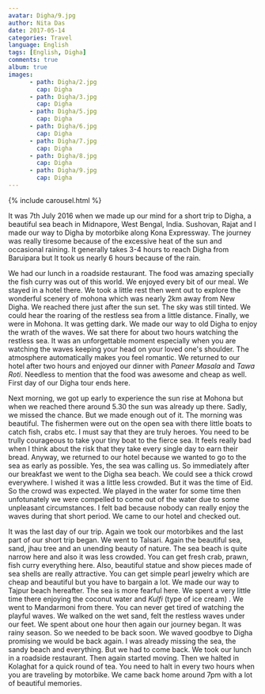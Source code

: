 ```yaml
---
avatar: Digha/9.jpg
author: Nita Das
date: 2017-05-14
categories: Travel
language: English
tags: [English, Digha]
comments: true
album: true
images:
      - path: Digha/2.jpg
        cap: Digha
      - path: Digha/3.jpg
        cap: Digha
      - path: Digha/5.jpg
        cap: Digha
      - path: Digha/6.jpg
        cap: Digha
      - path: Digha/7.jpg
        cap: Digha
      - path: Digha/8.jpg
        cap: Digha
      - path: Digha/9.jpg
        cap: Digha					  
---
```

{% include carousel.html %}

It was 7th July 2016 when we made up our mind for a short trip to Digha, a
beautiful sea beach in Midnapore, West Bengal, India. Sushovan, Rajat and I made
our way to Digha by motorbike along Kona Expressway. The journey was really
tiresome because of the excessive heat of the sun and occasional raining. It
generally takes 3-4 hours to reach Digha from Baruipara but It took us nearly 6
hours because of the rain.

We had our lunch in a roadside restaurant. The food was amazing specially the
fish curry was out of this world. We enjoyed every bit of our meal. We stayed in
a hotel there. We took a little rest then went out to explore the wonderful
scenery of mohona which was nearly 2km away from New Digha. We reached there
just after the sun set. The sky was still tinted. We could hear the roaring of
the restless sea from a little distance. Finally, we were in Mohona. It was
getting dark. We made our way to old Digha to enjoy the wrath of the waves. We
sat there for about two hours watching the restless sea. It was an unforgettable
moment especially when you are watching the waves keeping your head on your
loved one's shoulder. The atmosphere automatically makes you feel romantic. We
returned to our hotel after two hours and enjoyed our dinner with _Paneer
Masala_ and _Tawa Roti_. Needless to mention that the food was awesome and cheap
as well. First day of our Digha tour ends here.

Next morning, we got up early to experience the sun rise at Mohona but when we
reached there around 5.30 the sun was already up there. Sadly, we missed the
chance. But we made enough out of it. The morning was beautiful. The fishermen
were out on the open sea with there little boats to catch fish, crabs etc. I
must say that they are truly heroes. You need to be trully courageous to take
your tiny boat to the fierce sea. It feels really bad when I think about the
risk that they take every single day to earn their bread. Anyway, we returned to
our hotel because we wanted to go to the sea as early as possible. Yes, the sea
was calling us. So immediately after our breakfast we went to the Digha sea
beach. We could see a thick crowd everywhere. I wished it was a little less
crowded. But it was the time of Eid. So the crowd was expected. We played in the
water for some time then unfotunately we were compelled to come out of the water
due to some unpleasant circumstances. I felt bad because nobody can really enjoy
the waves during that short period. We came to our hotel and checked out.

It was the last day of our trip. Again we took our motorbikes and the last part
of our short trip began.  We went to Talsari. Again the beautiful sea, sand,
jhau tree and an unending beauty of nature.  The sea beach is quite narrow here
and also it was less crowded. You can get fresh crab, prawn, fish curry
everything here. Also, beautiful statue and show pieces made of sea shells are
really attractive. You can get simple pearl jewelry which are cheap and
beautiful but you have to bargain a lot. We made our way to Tajpur beach
hereafter. The sea is more fearful here. We spent a very little time there
enjoying the coconut water and _Kulfi_ (type of ice cream) . We went to
Mandarmoni from there.  You can never get tired of watching the playful
waves. We walked on the wet sand, felt the restless waves under our feet. We
spent about one hour then again our journey began. It was rainy season. So we
needed to be back soon. We waved goodbye to Digha promising we would be back
again.  I was already missing the sea, the sandy beach and everything. But we
had to come back. We took our lunch in a roadside restaurant. Then again started
moving. Then we halted in Kolaghat for a quick round of tea. You need to halt in
every two hours when you are traveling by motorbike.  We came back home around
7pm with a lot of beautiful memories.